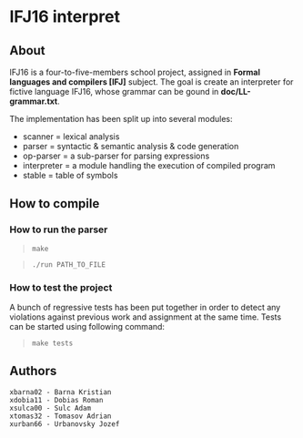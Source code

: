 # IFJ16 interpret

## About
IFJ16 is a four-to-five-members school project, assigned in __Formal languages and compilers [IFJ]__ subject. The goal is create
an interpreter for fictive language IFJ16, whose grammar can be gound in __doc/LL-grammar.txt__. 

The implementation has been split up into several modules:
* scanner = lexical analysis 
* parser = syntactic & semantic analysis & code generation
* op-parser = a sub-parser for parsing expressions
* interpreter = a module handling the execution of compiled program
* stable = table of symbols

## How to compile

### How to run the parser
>`make`

>`./run PATH_TO_FILE`

### How to test the project
A bunch of regressive tests has been put together in order to detect any violations against previous work and assignment at the same time. Tests can be started using following command:

>`make tests`

## Authors
	xbarna02 - Barna Kristian
	xdobia11 - Dobias Roman
	xsulca00 - Sulc Adam	
	xtomas32 - Tomasov Adrian
	xurban66 - Urbanovsky Jozef
	
